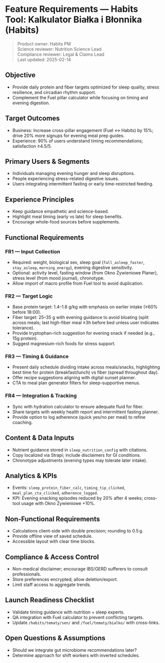 # Feature Requirements — Habits Tool: Kalkulator Białka i Błonnika (Habits)

> Product owner: Habits PM  
> Science reviewer: Nutrition Science Lead  
> Compliance reviewer: Legal & Claims Lead  
> Last updated: 2025-02-14

## Objective
- Provide daily protein and fiber targets optimized for sleep quality, stress resilience, and circadian rhythm support.
- Complement the Fuel pillar calculator while focusing on timing and evening digestion.

## Target Outcomes
- Business: Increase cross-pillar engagement (Fuel ↔ Habits) by 15%; drive 20% more signups for evening meal prep guides.
- Experience: 90% of users understand timing recommendations; satisfaction ≥4.5/5.

## Primary Users & Segments
- Individuals managing evening hunger and sleep disruptions.
- People experiencing stress-related digestive issues.
- Users integrating intermittent fasting or early time-restricted feeding.

## Experience Principles
- Keep guidance empathetic and science-based.
- Highlight meal timing (early vs late) for sleep benefits.
- Encourage whole-food sources before supplements.

## Functional Requirements

### FR1 — Input Collection
- Required: weight, biological sex, sleep goal (`fall_asleep_faster`, `stay_asleep`, `morning_energy`), evening digestive sensitivity.
- Optional: activity level, fasting window (from Okno Żywieniowe Planer), stress level (from mood journal), chronotype.
- Allow import of macro profile from Fuel tool to avoid duplication.

### FR2 — Target Logic
- Base protein target: 1.4–1.8 g/kg with emphasis on earlier intake (≥60% before 18:00).
- Fiber target: 25–35 g with evening guidance to avoid bloating (split across meals; last high-fiber meal ≥3h before bed unless user indicates tolerance).
- Provide tryptophan-rich suggestion for evening snack if needed (e.g., 15g protein).
- Suggest magnesium-rich foods for stress support.

### FR3 — Timing & Guidance
- Present daily schedule dividing intake across meals/snacks, highlighting best time for protein (breakfast/lunch) vs fiber (spread throughout day).
- Offer recipe suggestions aligning with digital sunset planner.
- CTA to meal plan generator filters for sleep-supportive menus.

### FR4 — Integration & Tracking
- Sync with hydration calculator to ensure adequate fluid for fiber.
- Share targets with weekly health report and intermittent fasting planner.
- Provide option to log adherence (quick yes/no per meal) to refine coaching.

## Content & Data Inputs
- Nutrient guidance stored in `sleep_nutrition_config` with citations.
- Copy localized via Strapi; include disclaimers for GI conditions.
- Chronotype adjustments (evening types may tolerate later intake).

## Analytics & KPIs
- Events: `sleep_protein_fiber_calc`, `timing_tip_clicked`, `meal_plan_cta_clicked`, `adherence_logged`.
- KPI: Evening snacking episodes reduced by 20% after 4 weeks; cross-tool usage with Okno Żywieniowe +10%.

## Non-Functional Requirements
- Calculations client-side with double precision; rounding to 0.5 g.
- Provide offline view of saved schedule.
- Accessible layout with clear time blocks.

## Compliance & Access Control
- Non-medical disclaimer; encourage IBS/GERD sufferers to consult professionals.
- Store preferences encrypted; allow deletion/export.
- Limit staff access to aggregate trends.

## Launch Readiness Checklist
- Validate timing guidance with nutrition + sleep experts.
- QA integration with Fuel calculator to prevent conflicting targets.
- Update `/habits/tematy/sen/` and `/fuel/tematy/bialko/` with cross-links.

## Open Questions & Assumptions
- Should we integrate gut microbiome recommendations later?
- Determine approach for shift workers with inverted schedules.
